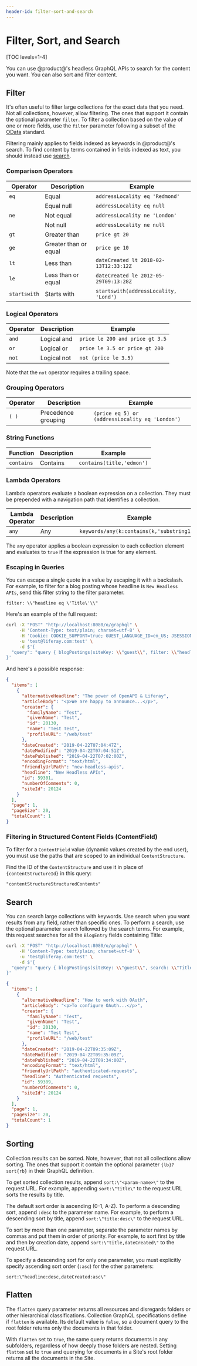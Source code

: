 ```yaml
---
header-id: filter-sort-and-search
---
```


# Filter, Sort, and Search

[TOC levels=1-4]

You can use @product@'s headless GraphQL APIs to search for the content you
want. You can also sort and filter content. 

## Filter

It's often useful to filter large collections for the exact data that you need.
Not all collections, however, allow filtering. The ones that support it contain
the optional parameter `filter`. To filter a collection based on the value of
one or more fields, use the `filter` parameter following a subset of the
[OData](https://www.odata.org) standard. 

Filtering mainly applies to fields indexed as keywords in @product@'s search. To
find content by terms contained in fields indexed as text, you should instead
use [search](#search). 

### Comparison Operators

| Operator     | Description           | Example                               |
|------------- |---------------------- | ------------------------------------- |
| `eq`         | Equal                 | `addressLocality eq 'Redmond'`        |
|              | Equal null            | `addressLocality eq null`             |
| `ne`         | Not equal             | `addressLocality ne 'London'`         |
|              | Not null              | `addressLocality ne null`             |
| `gt`         | Greater than          | `price gt 20`                         |
| `ge`         | Greater than or equal | `price ge 10`                         |
| `lt`         | Less than             | `dateCreated lt 2018-02-13T12:33:12Z` |
| `le`         | Less than or equal    | `dateCreated le 2012-05-29T09:13:28Z` |
| `startswith` | Starts with           | `startswith(addressLocality, 'Lond')`   |

### Logical Operators

| Operator     | Description  | Example                          |
| ------------ | ------------ | -------------------------------- |
| `and`        | Logical and  | `price le 200 and price gt 3.5`  |
| `or`         | Logical or   | `price le 3.5 or price gt 200`   |
| `not`        | Logical not  | `not (price le 3.5)`             |

Note that the `not` operator requires a trailing space. 

### Grouping Operators

| Operator  | Description         | Example                                         |
|---------- | ------------------- | ----------------------------------------------- |
| `( )`     | Precedence grouping | `(price eq 5) or (addressLocality eq 'London')` |

### String Functions

| Function    | Description | Example                   |
| ----------- | ----------- | ------------------------- |
| `contains`  | Contains    | `contains(title,'edmon')` |

### Lambda Operators

Lambda operators evaluate a boolean expression on a collection. They must be
prepended with a navigation path that identifies a collection. 

| Lambda Operator | Description | Example                                    |
| --------------- | ----------- | ------------------------------------------ |
| `any`           | Any         | `keywords/any(k:contains(k,'substring1'))` |

The `any` operator applies a boolean expression to each collection element and
evaluates to `true` if the expression is true for any element. 

### Escaping in Queries

You can escape a single quote in a value by escaping it with a backslash. For
example, to filter for a blog posting whose headline is `New Headless APIs`,
send this filter string to the filter parameter.

```
filter: \\"headline eq \'Title\'\\"
```

Here's an example of the full request: 

```bash
curl -X "POST" "http://localhost:8080/o/graphql" \
     -H 'Content-Type: text/plain; charset=utf-8' \
     -H 'Cookie: COOKIE_SUPPORT=true; GUEST_LANGUAGE_ID=en_US; JSESSIONID=EFEEC1617529C7C85E8CCCE510B0F6CF' \
     -u 'test@liferay.com:test' \
     -d $'{
  "query": "query { blogPostings(siteKey: \\"guest\\", filter: \\"headline eq \'Title\'\\") { items {headline} page pageSize totalCount } }"
}'

```

And here's a possible response:

```json
{
  "items": [
    {
      "alternativeHeadline": "The power of OpenAPI & Liferay",
      "articleBody": "<p>We are happy to announce...</p>",
      "creator": {
        "familyName": "Test",
        "givenName": "Test",
        "id": 20130,
        "name": "Test Test",
        "profileURL": "/web/test"
      },
      "dateCreated": "2019-04-22T07:04:47Z",
      "dateModified": "2019-04-22T07:04:51Z",
      "datePublished": "2019-04-22T07:02:00Z",
      "encodingFormat": "text/html",
      "friendlyUrlPath": "new-headless-apis",
      "headline": "New Headless APIs",
      "id": 59301,
      "numberOfComments": 0,
      "siteId": 20124
    }
  ],
  "page": 1,
  "pageSize": 20,
  "totalCount": 1
}
```

### Filtering in Structured Content Fields (ContentField)

To filter for a `ContentField` value (dynamic values created by the end user),
you must use the paths that are scoped to an individual `ContentStructure`. 

Find the ID of the `ContentStructure` and use it in place of
`{contentStructureId}` in this query: 

```
"contentStructureStructuredContents"
```

## Search

You can search large collections with keywords. Use search when you want results
from any field, rather than specific ones. To perform a search, use the optional
parameter `search` followed by the search terms. For example, this request
searches for all the `BlogEntry` fields containing Title: 

```bash
curl -X "POST" "http://localhost:8080/o/graphql" \
     -H 'Content-Type: text/plain; charset=utf-8' \
     -u 'test@liferay.com:test' \
     -d $'{
  "query": "query { blogPostings(siteKey: \\"guest\\", search: \\"Title\\") { items {headline} page pageSize totalCount } }"
}'
```

```json
{
  "items": [
    {
      "alternativeHeadline": "How to work with OAuth",
      "articleBody": "<p>To configure OAuth...</p>",
      "creator": {
        "familyName": "Test",
        "givenName": "Test",
        "id": 20130,
        "name": "Test Test",
        "profileURL": "/web/test"
      },
      "dateCreated": "2019-04-22T09:35:09Z",
      "dateModified": "2019-04-22T09:35:09Z",
      "datePublished": "2019-04-22T09:34:00Z",
      "encodingFormat": "text/html",
      "friendlyUrlPath": "authenticated-requests",
      "headline": "Authenticated requests",
      "id": 59309,
      "numberOfComments": 0,
      "siteId": 20124
    }
  ],
  "page": 1,
  "pageSize": 20,
  "totalCount": 1
}
```

## Sorting

Collection results can be sorted. Note, however, that not all collections allow
sorting. The ones that support it contain the optional parameter `{lb}?sort{rb}`
in their GraphQL definition.

To get sorted collection results, append `sort:\"<param-name>\"` to the request
URL. For example, appending `sort:\"title\"` to the request URL sorts the
results by title. 

The default sort order is ascending (0-1, A-Z). To perform a descending sort,
append `:desc` to the parameter name. For example, to perform a descending sort
by title, append `sort:\"title:desc\"` to the request URL. 

To sort by more than one parameter, separate the parameter names by commas and
put them in order of priority. For example, to sort first by title and then by
creation date, append `sort:\"title,dateCreated\"` to the request URL. 

To specify a descending sort for only one parameter, you must explicitly specify
ascending sort order (`:asc`) for the other parameters: 

```
sort:\"headline:desc,dateCreated:asc\"
```

## Flatten

The `flatten` query parameter returns all resources and disregards folders or other
hierarchical classifications. Collection GraphQL specifications define if
`flatten` is available. Its default value is `false`, so a document query to the
root folder returns only the documents in that folder. 

With `flatten` set to `true`, the same query returns documents in any
subfolders, regardless of how deeply those folders are nested. Setting `flatten`
set to `true` and querying for documents in a Site's root folder returns all the
documents in the Site. 

